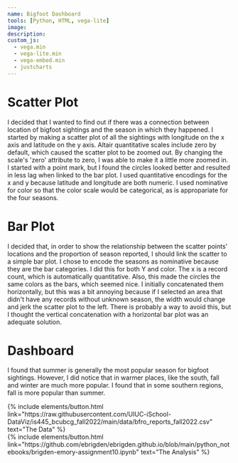 ```yaml
---
name: Bigfoot Dashboard
tools: [Python, HTML, vega-lite]
image: 
description: 
custom_js:
  - vega.min
  - vega-lite.min
  - vega-embed.min
  - justcharts
---
```



# Scatter Plot
I decided that I wanted to find out if there was a connection between location of bigfoot sightings and the season in which they happened. I started by making a scatter plot of all the sightings with longitude on the x axis and latitude on the y axis. Altair quantitative scales include zero by default, which caused the scatter plot to be zoomed out. By changing the scale's 'zero' attribute to zero, I was able to make it a little more zoomed in. I started with a point mark, but I found the circles looked better and resulted in less lag when linked to the bar plot. I used quantitative encodings for the x and y because latitude and longitude are both numeric. I used nominative for color so that the color scale would be categorical, as is appropariate for the four seasons.

<vegachart schema-url="{{ site.baseurl }}/assets/json/bigfoot_dash.json" style="width: 100%"></vegachart>

# Bar Plot
I decided that, in order to show the relationship between the scatter points' locations and the proportion of season reported, I should link the scatter to a simple bar plot. I chose to encode the seasons as nominative because they are the bar categories. I did this for both Y and color. The x is a record count, which is automatically quantitative. Also, this made the circles the same colors as the bars, which seemed nice. I initially concatenated them horizontally, but this was a bit annoying because if I selected an area that didn't have any records without unknown season, the width would change and jerk the scatter plot to the left. There is probably a way to avoid this, but I thought the vertical concatenation with a horizontal bar plot was an adequate solution.

# Dashboard
I found that summer is generally the most popular season for bigfoot sightings. However, I did notice that in warmer places, like the south, fall and winter are much more popular. I found that in some southern regions, fall is more popular than summer.


<div class="left">
{% include elements/button.html link="https://raw.githubusercontent.com/UIUC-iSchool-DataViz/is445_bcubcg_fall2022/main/data/bfro_reports_fall2022.csv" text="The Data" %}
</div>

<div class="right">
{% include elements/button.html link="https://github.com/ebrigden/ebrigden.github.io/blob/main/python_notebooks/brigden-emory-assignment10.ipynb" text="The Analysis" %}
</div>

